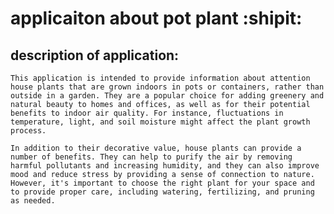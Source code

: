 # applicaiton about pot plant	:shipit:
## description of application:
    This application is intended to provide information about attention house plants that are grown indoors in pots or containers, rather than outside in a garden. They are a popular choice for adding greenery and natural beauty to homes and offices, as well as for their potential benefits to indoor air quality. For instance, fluctuations in temperature, light, and soil moisture might affect the plant growth process.

    In addition to their decorative value, house plants can provide a number of benefits. They can help to purify the air by removing harmful pollutants and increasing humidity, and they can also improve mood and reduce stress by providing a sense of connection to nature. However, it's important to choose the right plant for your space and to provide proper care, including watering, fertilizing, and pruning as needed.